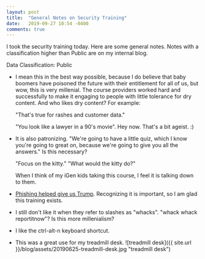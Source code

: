 ```yaml
---
layout: post
title:  "General Notes on Security Training"
date:   2019-09-27 10:54 -0400
comments: true
---
```


I took the security training today.  Here are some general notes.  Notes
with a classification higher than Public are on my internal blog.

Data Classification: Public

* I mean this in the best way possible, because I do believe that baby
  boomers have poisoned the future with their entitlement for all of us,
  but wow, this is very millenial.  The course providers worked hard and
  successfully to make it engaging to people with little tolerance for
  dry content.  And who likes dry content?  For example:
  
  "That's true for rashes and customer data."
  
  "You look like a lawyer in a 90's movie".  Hey now.  That's a bit ageist. :)
  
* It is also patronizing.  "We're going to have a little quiz, which I
  know you're going to great on, because we're going to give you all the
  answers."  Is this necessary?
  
  "Focus on the kitty."  "What would the kitty do?"

  When I think of my iGen kids taking this course, I feel it is talking
  down to them.

* [Phishing helped give us Trump](https://www.vox.com/policy-and-politics/2018/7/16/17575940/russian-election-hack-democrats-trump-putin-diagram).
  Recognizing it is important, so I am glad this training exists.

* I still don't like it when they refer to slashes as "whacks".  "whack
  whack reportitnow"?  Is this more millenialism?

* I like the ctrl-alt-n keyboard shortcut.

* This was a great use for my treadmill desk.  ![treadmill desk]({{ site.url }}/blog/assets/20190625-treadmill-desk.jpg "treadmill desk")
